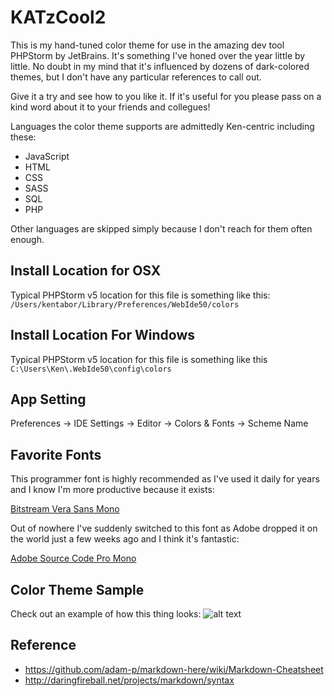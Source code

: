 # KATzCool2

This is my hand-tuned color theme for use in the amazing dev tool PHPStorm by JetBrains.
It's something I've honed over the year little by little. No doubt in my mind that it's
influenced by dozens of dark-colored themes, but I don't have any particular references
to call out.

Give it a try and see how to you like it. If it's useful for you please pass on a kind
word about it to your friends and collegues!

Languages the color theme supports are admittedly Ken-centric including these:
* JavaScript
* HTML
* CSS
* SASS
* SQL
* PHP

Other languages are skipped simply because I don't reach for them often enough.

## Install Location for OSX
Typical PHPStorm v5 location for this file is something like this:
`/Users/kentabor/Library/Preferences/WebIde50/colors`

## Install Location For Windows
Typical PHPStorm v5 location for this file is something like this
`C:\Users\Ken\.WebIde50\config\colors`

## App Setting
Preferences -> IDE Settings -> Editor -> Colors & Fonts -> Scheme Name

## Favorite Fonts
This programmer font is highly recommended as I've used it daily for years and I know
I'm more productive because it exists:

[Bitstream Vera Sans Mono](http://www.dafont.com/bitstream-vera-mono.font)

Out of nowhere I've suddenly switched to this font as Adobe dropped it on the world just
a few weeks ago and I think it's fantastic:

[Adobe Source Code Pro Mono](http://blogs.adobe.com/typblography/2012/09/source-code-pro.html)

## Color Theme Sample
Check out an example of how this thing looks:
![alt text](https://github.com/KDawg/KATzCool2/raw/master/KATzCool2_Screenie.jpg "Color Theme Sample")

## Reference
* https://github.com/adam-p/markdown-here/wiki/Markdown-Cheatsheet
* http://daringfireball.net/projects/markdown/syntax